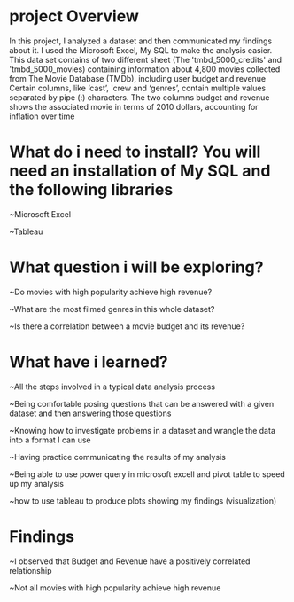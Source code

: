 # project Overview
In this project, I analyzed a dataset and then communicated my findings about it. I used the Microsoft Excel, My SQL to make the analysis easier. This data set contains of two different sheet (The 'tmbd_5000_credits' and 'tmbd_5000_movies) containing information about 4,800 movies collected from The Movie Database (TMDb), including user budget and revenue Certain columns, like ‘cast’, 'crew and ‘genres’, contain multiple values separated by pipe (:) characters. The two columns budget and revenue shows the associated movie in terms of 2010 dollars, accounting for inflation over time
# What do i need to install? You will need an installation of My SQL and the following libraries
~Microsoft Excel

~Tableau
# What question i will be exploring?
~Do movies with high popularity achieve high revenue?

~What are the most filmed genres in this whole dataset?

~Is there a correlation between a movie budget and its revenue?
# What have i learned?
~All the steps involved in a typical data analysis process

~Being comfortable posing questions that can be answered with a given dataset and then answering those questions

~Knowing how to investigate problems in a dataset and wrangle the data into a format I can use

~Having practice communicating the results of my analysis

~Being able to use power query in microsoft excell and pivot table to speed up my analysis 

~how to use tableau to produce plots showing my findings (visualization)

# Findings

~I observed that Budget and Revenue have a positively correlated relationship

~Not all movies with high popularity achieve high revenue

